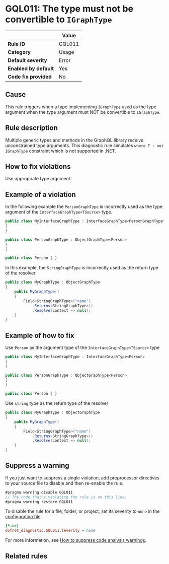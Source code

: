 # GQL011: The type must not be convertible to `IGraphType`

|                        | Value  |
| ---------------------- | ------ |
| **Rule ID**            | GQL011 |
| **Category**           | Usage  |
| **Default severity**   | Error  |
| **Enabled by default** | Yes    |
| **Code fix provided**  | No     |

## Cause

This rule triggers when a type implementing `IGraphType` used as the type
argument when the type argument must NOT be convertible to `IGraphType`.

## Rule description

Multiple generic types and methods in the GraphQL library receive unconstrained
type arguments. This diagnostic rule simulates `where T : not IGraphType`
constraint which is not supported in .NET.

## How to fix violations

Use appropriate type argument.

## Example of a violation

In the following example the `PersonGraphType` is incorrectly used as the type
argument of the `InterfaceGraphType<TSource>` type.

```c#
public class MyInterfaceGraphType : InterfaceGraphType<PersonGraphType>
{
}

public class PersonGraphType : ObjectGraphType<Person>
{
}

public class Person { }
```

In this example, the `StringGraphType` is incorrectly used as the return type of
the resolver

```c#
public class MyGraphType : ObjectGraphType
{
    public MyGraphType()
    {
        Field<StringGraphType>("name")
            .Returns<StringGraphType>()
            .Resolve(context => null);
    }
}
```

## Example of how to fix

Use `Person` as the argument type of the `InterfaceGraphType<TSource>` type

```c#
public class MyInterfaceGraphType : InterfaceGraphType<Person>
{
}

public class PersonGraphType : ObjectGraphType<Person>
{
}

public class Person { }
```

Use `string` type as the return type of the resolver

```c#
public class MyGraphType : ObjectGraphType
{
    public MyGraphType()
    {
        Field<StringGraphType>("name")
            .Returns<StringGraphType>()
            .Resolve(context => null);
    }
}
```

## Suppress a warning

If you just want to suppress a single violation, add preprocessor directives to
your source file to disable and then re-enable the rule.

```csharp
#pragma warning disable GQL011
// The code that's violating the rule is on this line.
#pragma warning restore GQL011
```

To disable the rule for a file, folder, or project, set its severity to `none`
in the
[configuration file](https://learn.microsoft.com/en-us/dotnet/fundamentals/code-analysis/configuration-files).

```ini
[*.cs]
dotnet_diagnostic.GQL011.severity = none
```

For more information, see
[How to suppress code analysis warnings](https://learn.microsoft.com/en-us/dotnet/fundamentals/code-analysis/suppress-warnings).

## Related rules
